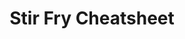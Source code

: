 ---
title: "Stir Fry Cheatsheet"
type: "recipe"
tags: 
  - chinese
  - chicken
  - beef
  - shrimp
source: "https://i.imgur.com/NjXJ8V2.png"
---